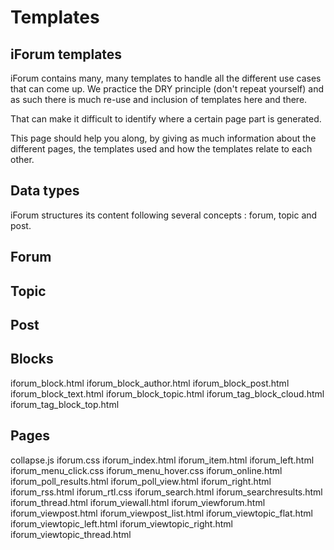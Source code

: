 # Templates

## iForum templates
iForum contains many, many templates to handle all the different use cases that can come up. We practice the DRY principle (don't repeat yourself) and as such there is much re-use and inclusion of templates here and there. 

That can make it difficult to identify where a certain page part is generated.

This page should help you along, by giving as much information about the different pages, the templates used and how the templates relate to each other.

## Data types
iForum structures its content following several concepts : forum, topic and post.

## Forum
## Topic
## Post
## Blocks
iforum_block.html
iforum_block_author.html
iforum_block_post.html
iforum_block_text.html
iforum_block_topic.html
iforum_tag_block_cloud.html
iforum_tag_block_top.html

## Pages
collapse.js
iforum.css
iforum_index.html
iforum_item.html
iforum_left.html
iforum_menu_click.css
iforum_menu_hover.css
iforum_online.html
iforum_poll_results.html
iforum_poll_view.html
iforum_right.html
iforum_rss.html
iforum_rtl.css
iforum_search.html
iforum_searchresults.html
iforum_thread.html
iforum_viewall.html
iforum_viewforum.html
iforum_viewpost.html
iforum_viewpost_list.html
iforum_viewtopic_flat.html
iforum_viewtopic_left.html
iforum_viewtopic_right.html
iforum_viewtopic_thread.html

